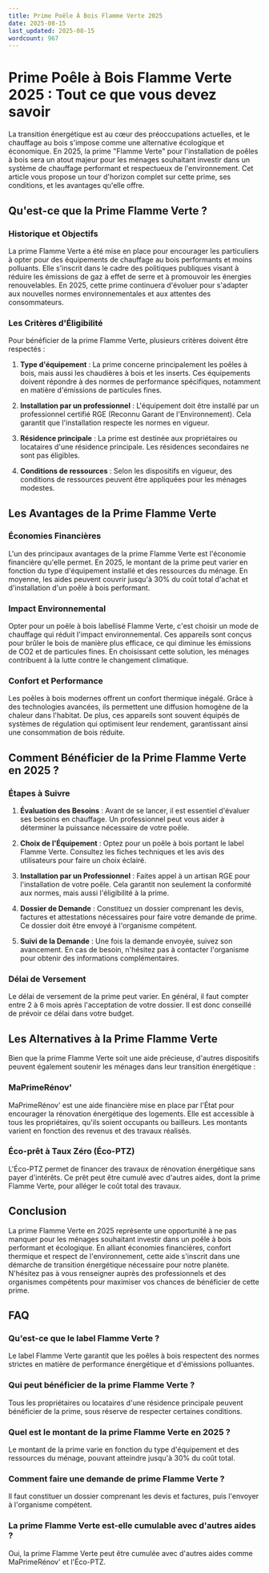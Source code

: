 ```yaml
---
title: Prime Poêle À Bois Flamme Verte 2025
date: 2025-08-15
last_updated: 2025-08-15
wordcount: 967
---
```


# Prime Poêle à Bois Flamme Verte 2025 : Tout ce que vous devez savoir

La transition énergétique est au cœur des préoccupations actuelles, et le chauffage au bois s'impose comme une alternative écologique et économique. En 2025, la prime "Flamme Verte" pour l'installation de poêles à bois sera un atout majeur pour les ménages souhaitant investir dans un système de chauffage performant et respectueux de l'environnement. Cet article vous propose un tour d'horizon complet sur cette prime, ses conditions, et les avantages qu'elle offre.

## Qu'est-ce que la Prime Flamme Verte ?

### Historique et Objectifs

La prime Flamme Verte a été mise en place pour encourager les particuliers à opter pour des équipements de chauffage au bois performants et moins polluants. Elle s'inscrit dans le cadre des politiques publiques visant à réduire les émissions de gaz à effet de serre et à promouvoir les énergies renouvelables. En 2025, cette prime continuera d'évoluer pour s'adapter aux nouvelles normes environnementales et aux attentes des consommateurs.

### Les Critères d'Éligibilité

Pour bénéficier de la prime Flamme Verte, plusieurs critères doivent être respectés :

1. **Type d'équipement** : La prime concerne principalement les poêles à bois, mais aussi les chaudières à bois et les inserts. Ces équipements doivent répondre à des normes de performance spécifiques, notamment en matière d'émissions de particules fines.

2. **Installation par un professionnel** : L'équipement doit être installé par un professionnel certifié RGE (Reconnu Garant de l'Environnement). Cela garantit que l'installation respecte les normes en vigueur.

3. **Résidence principale** : La prime est destinée aux propriétaires ou locataires d'une résidence principale. Les résidences secondaires ne sont pas éligibles.

4. **Conditions de ressources** : Selon les dispositifs en vigueur, des conditions de ressources peuvent être appliquées pour les ménages modestes.

## Les Avantages de la Prime Flamme Verte

### Économies Financières

L'un des principaux avantages de la prime Flamme Verte est l'économie financière qu'elle permet. En 2025, le montant de la prime peut varier en fonction du type d'équipement installé et des ressources du ménage. En moyenne, les aides peuvent couvrir jusqu'à 30% du coût total d'achat et d'installation d'un poêle à bois performant.

### Impact Environnemental

Opter pour un poêle à bois labellisé Flamme Verte, c'est choisir un mode de chauffage qui réduit l'impact environnemental. Ces appareils sont conçus pour brûler le bois de manière plus efficace, ce qui diminue les émissions de CO2 et de particules fines. En choisissant cette solution, les ménages contribuent à la lutte contre le changement climatique.

### Confort et Performance

Les poêles à bois modernes offrent un confort thermique inégalé. Grâce à des technologies avancées, ils permettent une diffusion homogène de la chaleur dans l'habitat. De plus, ces appareils sont souvent équipés de systèmes de régulation qui optimisent leur rendement, garantissant ainsi une consommation de bois réduite.

## Comment Bénéficier de la Prime Flamme Verte en 2025 ?

### Étapes à Suivre

1. **Évaluation des Besoins** : Avant de se lancer, il est essentiel d'évaluer ses besoins en chauffage. Un professionnel peut vous aider à déterminer la puissance nécessaire de votre poêle.

2. **Choix de l'Équipement** : Optez pour un poêle à bois portant le label Flamme Verte. Consultez les fiches techniques et les avis des utilisateurs pour faire un choix éclairé.

3. **Installation par un Professionnel** : Faites appel à un artisan RGE pour l'installation de votre poêle. Cela garantit non seulement la conformité aux normes, mais aussi l'éligibilité à la prime.

4. **Dossier de Demande** : Constituez un dossier comprenant les devis, factures et attestations nécessaires pour faire votre demande de prime. Ce dossier doit être envoyé à l'organisme compétent.

5. **Suivi de la Demande** : Une fois la demande envoyée, suivez son avancement. En cas de besoin, n'hésitez pas à contacter l'organisme pour obtenir des informations complémentaires.

### Délai de Versement

Le délai de versement de la prime peut varier. En général, il faut compter entre 2 à 6 mois après l'acceptation de votre dossier. Il est donc conseillé de prévoir ce délai dans votre budget.

## Les Alternatives à la Prime Flamme Verte

Bien que la prime Flamme Verte soit une aide précieuse, d'autres dispositifs peuvent également soutenir les ménages dans leur transition énergétique :

### MaPrimeRénov'

MaPrimeRénov' est une aide financière mise en place par l'État pour encourager la rénovation énergétique des logements. Elle est accessible à tous les propriétaires, qu'ils soient occupants ou bailleurs. Les montants varient en fonction des revenus et des travaux réalisés.

### Éco-prêt à Taux Zéro (Éco-PTZ)

L'Éco-PTZ permet de financer des travaux de rénovation énergétique sans payer d'intérêts. Ce prêt peut être cumulé avec d'autres aides, dont la prime Flamme Verte, pour alléger le coût total des travaux.

## Conclusion

La prime Flamme Verte en 2025 représente une opportunité à ne pas manquer pour les ménages souhaitant investir dans un poêle à bois performant et écologique. En alliant économies financières, confort thermique et respect de l'environnement, cette aide s'inscrit dans une démarche de transition énergétique nécessaire pour notre planète. N'hésitez pas à vous renseigner auprès des professionnels et des organismes compétents pour maximiser vos chances de bénéficier de cette prime.

## FAQ

### Qu'est-ce que le label Flamme Verte ?

Le label Flamme Verte garantit que les poêles à bois respectent des normes strictes en matière de performance énergétique et d'émissions polluantes.

### Qui peut bénéficier de la prime Flamme Verte ?

Tous les propriétaires ou locataires d'une résidence principale peuvent bénéficier de la prime, sous réserve de respecter certaines conditions.

### Quel est le montant de la prime Flamme Verte en 2025 ?

Le montant de la prime varie en fonction du type d'équipement et des ressources du ménage, pouvant atteindre jusqu'à 30% du coût total.

### Comment faire une demande de prime Flamme Verte ?

Il faut constituer un dossier comprenant les devis et factures, puis l'envoyer à l'organisme compétent.

### La prime Flamme Verte est-elle cumulable avec d'autres aides ?

Oui, la prime Flamme Verte peut être cumulée avec d'autres aides comme MaPrimeRénov' et l'Éco-PTZ.